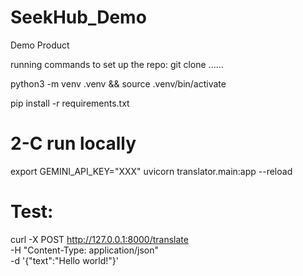 # SeekHub_Demo
Demo Product

running commands to set up the repo:
git clone ......

python3 -m venv .venv && source .venv/bin/activate

pip install -r requirements.txt


# 2-C  run locally
export GEMINI_API_KEY="XXX"
uvicorn translator.main:app --reload
# Test:
curl -X POST http://127.0.0.1:8000/translate \
     -H "Content-Type: application/json" \
     -d '{"text":"Hello world!"}'

